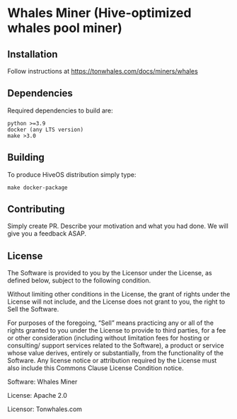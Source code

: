 # Whales Miner (Hive-optimized whales pool miner)
## Installation
Follow instructions at https://tonwhales.com/docs/miners/whales

## Dependencies
Required dependencies to build are:
```
python >=3.9
docker (any LTS version)
make >3.0
```

## Building
To produce HiveOS distribution simply type:
```
make docker-package
```

## Contributing
Simply create PR. Describe your motivation and what you had done. We will give you a feedback ASAP.

## License
The Software is provided to you by the Licensor under the License, as defined below, subject to the following condition.

Without limiting other conditions in the License, the grant of rights under the License will not include, and the License does not grant to you, the right to Sell the Software.

For purposes of the foregoing, “Sell” means practicing any or all of the rights granted to you under the License to provide to third parties, for a fee or other consideration (including without limitation fees for hosting or consulting/ support services related to the Software), a product or service whose value derives, entirely or substantially, from the functionality of the Software. Any license notice or attribution required by the License must also include this Commons Clause License Condition notice.

Software: Whales Miner

License: Apache 2.0

Licensor: Tonwhales.com

